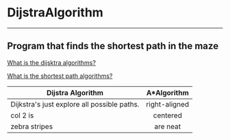 # DijstraAlgorithm
***
 ## Program that finds the shortest path in the maze
 
 [What is the dijsktra algorithms?](https://en.wikipedia.org/wiki/Dijkstra%27s_algorithm)
 
 [What is the shortest path algorithms?](https://en.wikipedia.org/wiki/Shortest_path_problem)
 

| Dijstra Algorithm  | A*Algorithm   |
| ----------------- |:-------------:|
| Dijkstra's just explore all possible paths.         | right-aligned |
| col 2 is        | centered      |
| zebra stripes  | are neat      |
